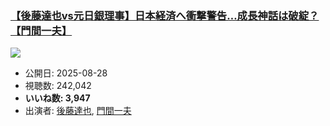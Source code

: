 ### [【後藤達也vs元日銀理事】日本経済へ衝撃警告…成長神話は破綻？【門間一夫】](https://www.youtube.com/watch?v=UqthP940lyg)
[![](https://img.youtube.com/vi/UqthP940lyg/sddefault.jpg)](https://www.youtube.com/watch?v=UqthP940lyg)
-   公開日: 2025-08-28
-   視聴数: 242,042
-   **いいね数: 3,947**
-   出演者: [後藤達也](/rehacq_fan/people/後藤達也 "wikilink"), [門間一夫](/rehacq_fan/people/門間一夫 "wikilink")
